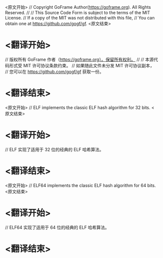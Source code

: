 
<原文开始>
// Copyright GoFrame Author(https://goframe.org). All Rights Reserved.
//
// This Source Code Form is subject to the terms of the MIT License.
// If a copy of the MIT was not distributed with this file,
// You can obtain one at https://github.com/gogf/gf.
<原文结束>

# <翻译开始>
// 版权所有 GoFrame 作者（https://goframe.org）。保留所有权利。
//
// 本源代码形式受 MIT 许可协议条款约束。
// 如果随此文件未分发 MIT 许可协议副本，
// 您可以在 https://github.com/gogf/gf 获取一份。
# <翻译结束>


<原文开始>
// ELF implements the classic ELF hash algorithm for 32 bits.
<原文结束>

# <翻译开始>
// ELF 实现了适用于 32 位的经典的 ELF 哈希算法。
# <翻译结束>


<原文开始>
// ELF64 implements the classic ELF hash algorithm for 64 bits.
<原文结束>

# <翻译开始>
// ELF64 实现了适用于 64 位的经典的 ELF 哈希算法。
# <翻译结束>

